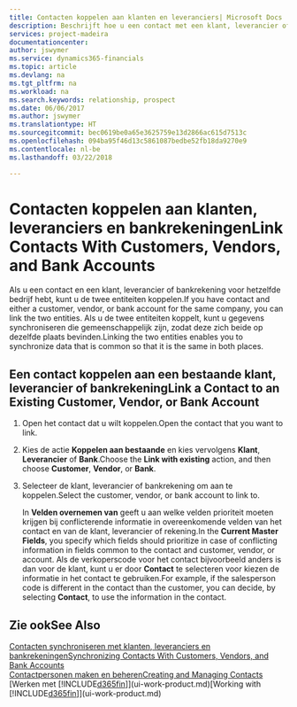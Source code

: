 ```yaml
---
title: Contacten koppelen aan klanten en leveranciers| Microsoft Docs
description: Beschrijft hoe u een contact met een klant, leverancier of bankrekening van hetzelfde bedrijf koppelt, zodat u algemene gegevens kunt synchroniseren.
services: project-madeira
documentationcenter: 
author: jswymer
ms.service: dynamics365-financials
ms.topic: article
ms.devlang: na
ms.tgt_pltfrm: na
ms.workload: na
ms.search.keywords: relationship, prospect
ms.date: 06/06/2017
ms.author: jswymer
ms.translationtype: HT
ms.sourcegitcommit: bec0619be0a65e3625759e13d2866ac615d7513c
ms.openlocfilehash: 094ba95f46d13c5861087bedbe52fb18da9270e9
ms.contentlocale: nl-be
ms.lasthandoff: 03/22/2018

---
```

# <a name="link-contacts-with-customers-vendors-and-bank-accounts"></a><span data-ttu-id="adf8c-103">Contacten koppelen aan klanten, leveranciers en bankrekeningen</span><span class="sxs-lookup"><span data-stu-id="adf8c-103">Link Contacts With Customers, Vendors, and Bank Accounts</span></span>
<span data-ttu-id="adf8c-104">Als u een contact en een klant, leverancier of bankrekening voor hetzelfde bedrijf hebt, kunt u de twee entiteiten koppelen.</span><span class="sxs-lookup"><span data-stu-id="adf8c-104">If you have contact and either a customer, vendor, or bank account for the same company, you can link the two entities.</span></span> <span data-ttu-id="adf8c-105">Als u de twee entiteiten koppelt, kunt u gegevens synchroniseren die gemeenschappelijk zijn, zodat deze zich beide op dezelfde plaats bevinden.</span><span class="sxs-lookup"><span data-stu-id="adf8c-105">Linking the two entities enables you to synchronize data that is common so that it is the same in both places.</span></span>

## <a name="link-a-contact-to-an-existing-customer-vendor-or-bank-account"></a><span data-ttu-id="adf8c-106">Een contact koppelen aan een bestaande klant, leverancier of bankrekening</span><span class="sxs-lookup"><span data-stu-id="adf8c-106">Link a Contact to an Existing Customer, Vendor, or Bank Account</span></span>
1. <span data-ttu-id="adf8c-107">Open het contact dat u wilt koppelen.</span><span class="sxs-lookup"><span data-stu-id="adf8c-107">Open the contact that you want to link.</span></span>
2. <span data-ttu-id="adf8c-108">Kies de actie **Koppelen aan bestaande** en kies vervolgens **Klant**, **Leverancier** of **Bank**.</span><span class="sxs-lookup"><span data-stu-id="adf8c-108">Choose the **Link with existing** action, and then choose **Customer**, **Vendor**, or **Bank**.</span></span>
3. <span data-ttu-id="adf8c-109">Selecteer de klant, leverancier of bankrekening om aan te koppelen.</span><span class="sxs-lookup"><span data-stu-id="adf8c-109">Select the customer, vendor, or bank account to link to.</span></span>

   <span data-ttu-id="adf8c-110">In **Velden overnemen van** geeft u aan welke velden prioriteit moeten krijgen bij conflicterende informatie in overeenkomende velden van het contact en van de klant, leverancier of rekening.</span><span class="sxs-lookup"><span data-stu-id="adf8c-110">In the **Current Master Fields**, you specify which fields should prioritize in case of conflicting information in fields common to the contact and customer, vendor, or account.</span></span> <span data-ttu-id="adf8c-111">Als de verkoperscode voor het contact bijvoorbeeld anders is dan voor de klant, kunt u er door **Contact** te selecteren voor kiezen de informatie in het contact te gebruiken.</span><span class="sxs-lookup"><span data-stu-id="adf8c-111">For example, if the salesperson code is different in the contact than the customer, you can decide, by selecting **Contact**, to use the information in the contact.</span></span>

## <a name="see-also"></a><span data-ttu-id="adf8c-112">Zie ook</span><span class="sxs-lookup"><span data-stu-id="adf8c-112">See Also</span></span>
[<span data-ttu-id="adf8c-113">Contacten synchroniseren met klanten, leveranciers en bankrekeningen</span><span class="sxs-lookup"><span data-stu-id="adf8c-113">Synchronizing Contacts With Customers, Vendors, and Bank Accounts</span></span>](marketing-synchronize-contacts-customers-vendors-bank-accounts.md)  
[<span data-ttu-id="adf8c-114">Contactpersonen maken en beheren</span><span class="sxs-lookup"><span data-stu-id="adf8c-114">Creating and Managing Contacts</span></span>](marketing-contacts.md)  
<span data-ttu-id="adf8c-115">[Werken met [!INCLUDE[d365fin](includes/d365fin_md.md)]](ui-work-product.md)</span><span class="sxs-lookup"><span data-stu-id="adf8c-115">[Working with [!INCLUDE[d365fin](includes/d365fin_md.md)]](ui-work-product.md)</span></span>  

